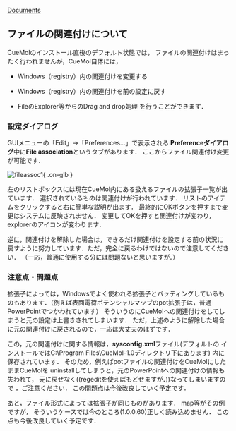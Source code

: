 [Documents](../Documents)



## ファイルの関連付けについて

CueMolのインストール直後のデフォルト状態では，
ファイルの関連付けはまったく行われませんが，CueMol自体には，

-  Windows（registry）内の関連付けを変更する

-  Windows（registry）内の関連付けを前の設定に戻す

-  FileのExplorer等からのDrag and drop処理
を行うことができます．

### 設定ダイアログ
GUIメニューの「Edit」→「Preferences...」で表示される
**Preferenceダイアログ**中に**File association**というタブがあります．
ここからファイル関連付け変更が可能です．

![fileassoc1](../assets/images/Documents/FileAssoc/fileassoc1.png){ .on-glb }

左のリストボックスには現在CueMol内にある扱えるファイルの拡張子一覧が出ています．
選択されているものは関連付けが行われています．
リストのアイテムをクリックすると右に簡単な説明が出ます．
最終的にOKボタンを押すまで変更はシステムに反映されません．
変更してOKを押すと関連付けが変わり，explorerのアイコンが変わります．

逆に，関連付けを解除した場合は，できるだけ関連付けを設定する前の状況に
戻すように努力しています．ただ，完全に戻るわけではないので注意してください．
（一応，普通に使用する分には問題ないと思いますが．）

### 注意点・問題点
拡張子によっては，Windowsでよく使われる拡張子とバッティングしているものもあります．（例えば表面電荷ポテンシャルマップのpot拡張子は，普通PowerPointでつかわれています）
そういうのにCueMolへの関連付けをしてしまうと元の設定は上書きされてしまいます．
ただ，上述のように解除した場合に元の関連付けに戻されるので，一応は大丈夫のはずです．

この，元の関連付けに関する情報は，**sysconfig.xml**ファイル(デフォルトの
インストールではC:\Program Files\CueMol-1.0ディレクトリ下にあります)
内に保存されています．
そのため，例えばpotファイルの関連付けをCueMolにしたままCueMolを
uninstallしてしまうと，元のPowerPointへの関連付けの情報も失われて，
元に戻せなく((regeditを使えばもどせますが．))なってしまいますので
，ご注意ください．
この問題点は今後改良していく予定です．

あと，ファイル形式によっては拡張子が同じものがあります．
map等がその例ですが，
そういうケースでは今のところ(1.0.0.60)正しく読み込めません．
この点も今後改良していく予定です．
